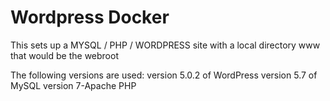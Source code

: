 # Wordpress Docker
This sets up a MYSQL / PHP / WORDPRESS site with a local directory www that would be the webroot

The following versions are used:
version 5.0.2 of WordPress
version 5.7 of MySQL
version 7-Apache PHP

